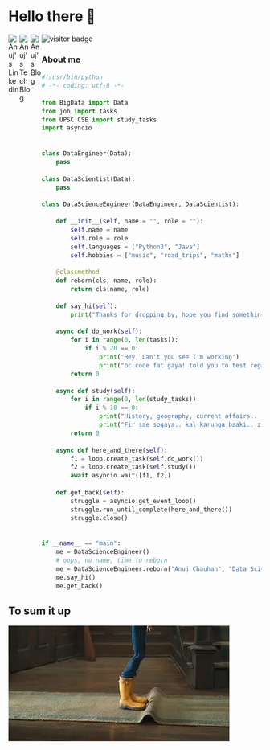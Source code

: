 # Hello there 👋

<a href="/">
  <img align="left" alt="Anuj's LinkedIn" width="22px" src="https://www.linkedin.com/in/anuj-chauhan-b23329121/" />
</a>
<a href="/">
  <img align="left" alt="Anuj's Tech Blog" width="22px" src="https://hanchau.github.io/posts/" />
</a>
<a href="/">
  <img align="left" alt="Anuj's Blog" width="22px" src="https://medium.com/@abitanxious" />
</a>

![visitor badge](https://visitor-badge.glitch.me/badge?page_id=hanchau.hanchau&left_text=VisitorsSoFar)

<!--START_SECTION:waka-->

### About me
```python
#!/usr/bin/python
# -*- coding: utf-8 -*-

from BigData import Data
from job import tasks
from UPSC.CSE import study_tasks
import asyncio


class DataEngineer(Data):
    pass

class DataScientist(Data):
    pass

class DataScienceEngineer(DataEngineer, DataScientist):

    def __init__(self, name = "", role = ""):
        self.name = name
        self.role = role
        self.languages = ["Python3", "Java"]
        self.hobbies = ["music", "road_trips", "maths"]

    @classmethod
    def reborn(cls, name, role):
        return cls(name, role)

    def say_hi(self):
        print("Thanks for dropping by, hope you find something useful.")

    async def do_work(self):
        for i in range(0, len(tasks)):
            if i % 20 == 0:
                print("Hey, Can't you see I'm working")
                print("bc code fat gaya! told you to test regorously!!")
        return 0

    async def study(self):
        for i in range(0, len(study_tasks)):
            if i % 10 == 0:
                print("History, geography, current affairs.. zzz..")
                print("Fir sae sogaya.. kal karunga baaki.. zzz..")
        return 0

    async def here_and_there(self):
        f1 = loop.create_task(self.do_work())
        f2 = loop.create_task(self.study())
        await asyncio.wait([f1, f2])

    def get_back(self):
        struggle = asyncio.get_event_loop()
        struggle.run_until_complete(here_and_there())
        struggle.close()


if __name__ == "main":
    me = DataScienceEngineer()
    # oops, no name, time to reborn
    me = DataScienceEngineer.reborn("Anuj Chauhan", "Data Science Engineer")
    me.say_hi()
    me.get_back()
```

## To sum it up




<img align="" alt="GIF" src="https://github.com/hanchau/hanchau/blob/main/debug.gif" />